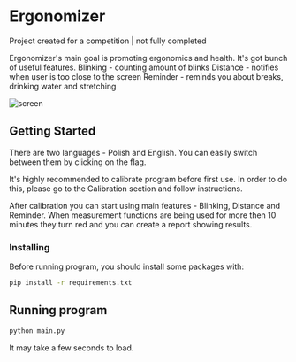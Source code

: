 # Ergonomizer

Project created for a competition | not fully completed

Ergonomizer's main goal is promoting ergonomics and health.
It's got bunch of useful features. 
Blinking - counting amount of blinks
Distance - notifies when user is too close to the screen
Reminder - reminds you about breaks, drinking water and stretching

![screen](https://user-images.githubusercontent.com/65568833/104036189-65a20b80-51d3-11eb-9cd3-f24bd5a429f0.png)

## Getting Started

There are two languages - Polish and English.
You can easily switch between them by clicking on the flag.

It's highly recommended to calibrate program before first use. In order to do this, please go to the Calibration section and follow instructions.

After calibration you can start using main features - Blinking, Distance and Reminder.
When measurement functions are being used for more then 10 minutes they turn red and you can create a report showing results.

### Installing

Before running program, you should install some packages with:

```bash
pip install -r requirements.txt
```

## Running program

```bash
python main.py
```

It may take a few seconds to load.

## 
